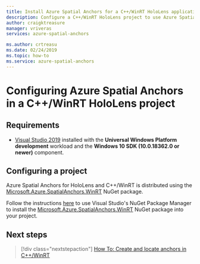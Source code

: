```yaml
---
title: Install Azure Spatial Anchors for a C++/WinRT HoloLens application
description: Configure a C++/WinRT HoloLens project to use Azure Spatial Anchors
author: craigktreasure
manager: vriveras
services: azure-spatial-anchors

ms.author: crtreasu
ms.date: 02/24/2019
ms.topic: how-to
ms.service: azure-spatial-anchors
---
```


# Configuring Azure Spatial Anchors in a C++/WinRT HoloLens project

## Requirements

* [Visual Studio 2019](https://www.visualstudio.com/downloads/) installed with the **Universal Windows Platform development** workload and the **Windows 10 SDK (10.0.18362.0 or newer)** component.

## Configuring a project

Azure Spatial Anchors for HoloLens and C++/WinRT is distributed using the [Microsoft.Azure.SpatialAnchors.WinRT](https://www.nuget.org/packages/Microsoft.Azure.SpatialAnchors.WinRT/) NuGet package.

Follow the instructions [here](https://docs.microsoft.com/nuget/consume-packages/install-use-packages-visual-studio) to use Visual Studio's NuGet Package Manager to install the [Microsoft.Azure.SpatialAnchors.WinRT](https://www.nuget.org/packages/Microsoft.Azure.SpatialAnchors.WinRT/) NuGet package into your project.

## Next steps

> [!div class="nextstepaction"]
> [How To: Create and locate anchors in C++/WinRT](./create-locate-anchors-cpp-winrt.md)
